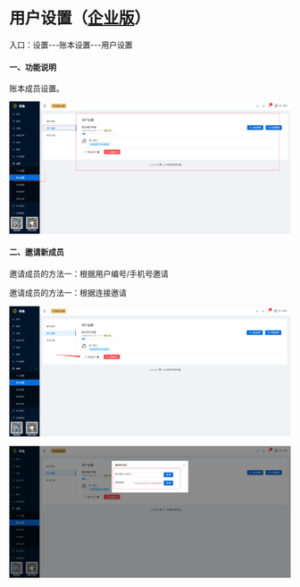 # 用户设置（<u>企业版</u>）

入口：设置---账本设置---用户设置

#### 一、功能说明

账本成员设置。

![PNG](../image/账本设置/02-用户设置01.jpg)



#### 二、邀请新成员

邀请成员的方法一：根据用户编号/手机号邀请

邀请成员的方法一：根据连接邀请

![PNG](../image/账本设置/02-用户设置02.jpg)

![PNG](../image/账本设置/02-用户设置03.jpg)



